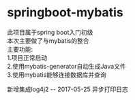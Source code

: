 # springboot-mybatis
此项目属于spring boot入门初级</br>
本次主要做了与mybatis的整合</br>
 主要功能:</br>
 1.项目正常启动</br>
 2.使用mybatis-generator自动生成Java文件</br>
 3.使用mybatis能够连接数据库并查询</br>
 
新增集成log4j2  -- 2017-05-25
异步打印日志
